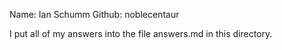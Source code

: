 Name: Ian Schumm
Github: noblecentaur

I put all of my answers into the file answers.md in this directory.